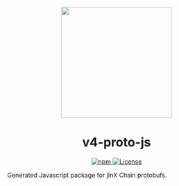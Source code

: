 <p align="center"><img src="https://jinx.exchange/icon.svg?" width="256" /></p>

<h1 align="center">v4-proto-js</h1>

<div align="center">
  <a href='https://www.npmjs.com/package/@dydxprotocol/v4-proto'>
    <img src='https://img.shields.io/npm/v/@dydxprotocol/v4-proto.svg' alt='npm'/>
  </a>
  <a href='https://github.com/jinxprotocol/v4-chain/blob/main/v4-proto-js/LICENSE'>
    <img src='https://img.shields.io/badge/License-AGPL_v3-blue.svg' alt='License' />
  </a>
</div>

Generated Javascript package for jInX Chain protobufs.
